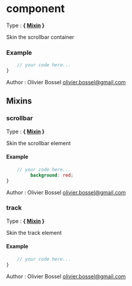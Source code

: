 # component

<!-- @namespace: scrollbar-webcomponent.component -->

Type : **{ [Mixin](http://www.sass-lang.com/documentation/file.SASS_REFERENCE.html#mixins) }**


Skin the scrollbar container


### Example
```scss
	// your code here...
}
```
Author : Olivier Bossel [olivier.bossel@gmail.com](mailto:olivier.bossel@gmail.com)


## Mixins


### scrollbar

<!-- @namespace: scrollbar-webcomponent.scrollbar -->

Type : **{ [Mixin](http://www.sass-lang.com/documentation/file.SASS_REFERENCE.html#mixins) }**


Skin the scrollbar element


#### Example
```scss
	// your code here...
         background: red;
}
```
Author : Olivier Bossel [olivier.bossel@gmail.com](mailto:olivier.bossel@gmail.com)


### track

<!-- @namespace: scrollbar-webcomponent.track -->

Type : **{ [Mixin](http://www.sass-lang.com/documentation/file.SASS_REFERENCE.html#mixins) }**


Skin the track element


#### Example
```scss
	// your code here...
}
```
Author : Olivier Bossel [olivier.bossel@gmail.com](mailto:olivier.bossel@gmail.com)